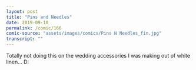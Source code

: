 ```yaml
---
layout: post
title: "Pins and Needles"
date: 2019-09-10
permalink: /comic/166
comic-source: "assets/images/comics/Pins N Needles_fin.jpg"
transcript: ""
---
```


Totally not doing this on the wedding accessories I was making out of white linen... D:
